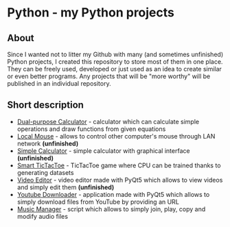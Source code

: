 # Python - my Python projects

## About
Since I wanted not to litter my Github with many (and sometimes unfinished) Python projects, I created this repository to store most of them in one place. They can be freely used, developed or just used as an idea to create similar or even better programs. Any projects that will be "more worthy" will be published in an individual repository.

## Short description
- [Dual-purpose Calculator](https://github.com/Matlosh/Python/tree/main/Dual-purpose%20Calculator) - calculator which can calculate simple operations and draw functions from given equations
- [Local Mouse](https://github.com/Matlosh/Python/tree/main/Local%20Mouse) - allows to control other computer's mouse through LAN network **(unfinished)**
- [Simple Calculator](https://github.com/Matlosh/Python/tree/main/Simple%20Calculator) - simple calculator with graphical interface **(unfinished)**
- [Smart TicTacToe](https://github.com/Matlosh/Python/tree/main/Smart%20TicTacToe) - TicTacToe game where CPU can be trained thanks to generating datasets
- [Video Editor](https://github.com/Matlosh/Python/tree/main/Video%20Editor) - video editor made with PyQt5 which allows to view videos and simply edit them **(unfinished)**
- [Youtube Downloader](https://github.com/Matlosh/Python/tree/main/Youtube%20Downloader) - application made with PyQt5 which allows to simply download files from YouTube by providing an URL
- [Music Manager](https://github.com/Matlosh/Python/tree/main/Music%20Manager) - script which allows to simply join, play, copy and modify audio files